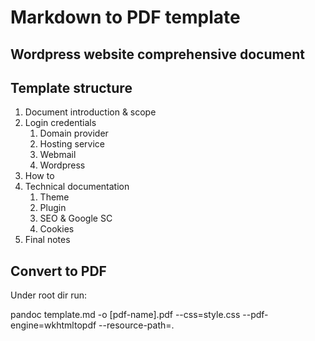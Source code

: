 # Markdown to PDF template

## Wordpress website comprehensive document

## Template structure

1. Document introduction & scope
2. Login credentials
   1. Domain provider
   2. Hosting service
   3. Webmail
   4. Wordpress
3. How to
4. Technical documentation
   1. Theme
   2. Plugin
   3. SEO & Google SC
   4. Cookies
5. Final notes

## Convert to PDF

Under root dir run:

pandoc template.md -o [pdf-name].pdf --css=style.css --pdf-engine=wkhtmltopdf --resource-path=.
